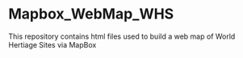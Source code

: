# Mapbox_WebMap_WHS
This repository contains html files used to build a web map of World Hertiage Sites via MapBox
